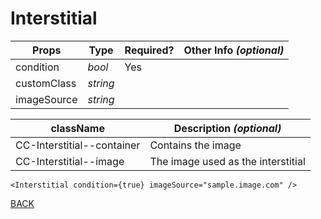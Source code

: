 # Interstitial
| **Props** | **Type** | **Required?** | **Other Info** *(optional)* |
| -- | -- | -- | -- |
| condition | *bool* | Yes | |
| customClass | *string* | | |
| imageSource | *string* | | |

| **className** | **Description** *(optional)* |
| -- | -- |
| CC-Interstitial--container | Contains the image |
| CC-Interstitial--image | The image used as the interstitial |
```
<Interstitial condition={true} imageSource="sample.image.com" />
```
[BACK](../../../../README.md)
